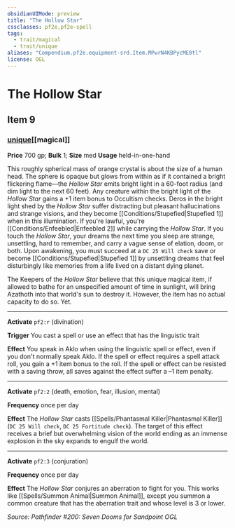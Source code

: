 ```yaml
---
obsidianUIMode: preview
title: "The Hollow Star"
cssclasses: pf2e,pf2e-spell
tags:
  - trait/magical
  - trait/unique
aliases: "Compendium.pf2e.equipment-srd.Item.MPwrN4KBPycME0tl"
license: OGL
---
```

# The Hollow Star
## Item 9
### [unique](unique "Unique Rarity Trait")[[magical]]


**Price** 700 gp; 
**Bulk** 1; **Size** med
**Usage** held-in-one-hand

This roughly spherical mass of orange crystal is about the size of a human head. The sphere is opaque but glows from within as if it contained a bright flickering flame—the _Hollow Star_ emits bright light in a 60-foot radius (and dim light to the next 60 feet). Any creature within the bright light of the _Hollow Star_ gains a +1 item bonus to Occultism checks. Deros in the bright light shed by the _Hollow Star_ suffer distracting but pleasant hallucinations and strange visions, and they become [[Conditions/Stupefied|Stupefied 1]] when in this illumination. If you're lawful, you're [[Conditions/Enfeebled|Enfeebled 2]] while carrying the _Hollow Star_. If you touch the _Hollow Star_, your dreams the next time you sleep are strange, unsettling, hard to remember, and carry a vague sense of elation, doom, or both. Upon awakening, you must succeed at a `DC 25 Will check` save or become [[Conditions/Stupefied|Stupefied 1]] by unsettling dreams that feel disturbingly like memories from a life lived on a distant dying planet.

The Keepers of the _Hollow Star_ believe that this unique magical item, if allowed to bathe for an unspecified amount of time in sunlight, will bring Azathoth into that world's sun to destroy it. However, the item has no actual capacity to do so. Yet.

* * *

**Activate** `pf2:r` (divination)

**Trigger** You cast a spell or use an effect that has the linguistic trait

**Effect** You speak in Aklo when using the linguistic spell or effect, even if you don't normally speak Aklo. If the spell or effect requires a spell attack roll, you gain a +1 item bonus to the roll. If the spell or effect can be resisted with a saving throw, all saves against the effect suffer a –1 item penalty.

* * *

**Activate** `pf2:2` (death, emotion, fear, illusion, mental)

**Frequency** once per day

**Effect** The _Hollow Star_ casts [[Spells/Phantasmal Killer|Phantasmal Killer]] (`DC 25 Will check`, `DC 25 Fortitude check`). The target of this effect receives a brief but overwhelming vision of the world ending as an immense explosion in the sky expands to engulf the world.

* * *

**Activate** `pf2:3` (conjuration)

**Frequency** once per day

**Effect** The _Hollow Star_ conjures an aberration to fight for you. This works like [[Spells/Summon Animal|Summon Animal]], except you summon a common creature that has the aberration trait and whose level is 3 or lower.

*Source: Pathfinder #200: Seven Dooms for Sandpoint*
*OGL*
